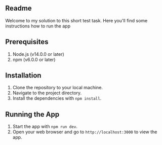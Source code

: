 ## Readme

Welcome to my solution to this short test task. Here you'll find some instructions how to run the app

## Prerequisites

1. Node.js (v14.0.0 or later)
2. npm (v6.0.0 or later)

## Installation

1. Clone the repository to your local machine.
2. Navigate to the project directory.
3. Install the dependencies with `npm install`.

## Running the App

1. Start the app with `npm run dev`.
2. Open your web browser and go to `http://localhost:3000` to view the app.
